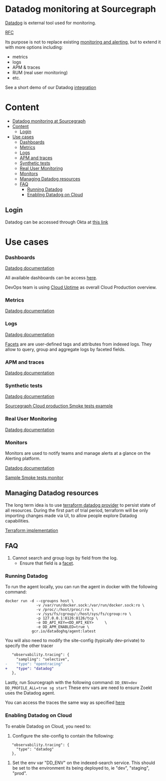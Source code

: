 # Datadog monitoring at Sourcegraph

[Datadog](https://app.datadoghq.com/) is external tool used for monitoring.

[RFC](https://docs.google.com/document/d/1xnAgloZB8sEkyhecjml2ByQl-aUCrJdWDYOBj3asA9g)

Its purpose is not to replace existing [monitoring and alerting](../../../engineering/tools/observability/monitoring.md), but to extend it with more options including:

- metrics
- logs
- APM & traces
- RUM (real user monitoring)
- etc.

See a short demo of our Datadog [integration](https://www.loom.com/share/27ae324f095a4a0f8a25261a86274ba4)

# Content

- [Datadog monitoring at Sourcegraph](#datadog-monitoring-at-sourcegraph)
- [Content](#content)
  - [Login](#login)
- [Use cases](#use-cases)
  - [Dashboards](#dashboards)
  - [Metrics](#metrics)
  - [Logs](#logs)
  - [APM and traces](#apm-and-traces)
  - [Synthetic tests](#synthetic-tests)
  - [Real User Monitoring](#real-user-monitoring)
  - [Monitors](#monitors)
  - [Managing Datadog resources](#managing-datadog-resources)
  - [FAQ](#faq)
    - [Running Datadog](#running-datadog)
    - [Enabling Datadog on Cloud](#enabling-datadog-on-cloud)

## Login

Datadog can be accessed through Okta at [this link](https://app.datadoghq.com/)

# Use cases

### Dashboards

[Datadog documentation](https://docs.datadoghq.com/dashboards/)

All available dashboards can be access [here](https://app.datadoghq.com/dashboard/lists).

DevOps team is using [Cloud Uptime](https://app.datadoghq.com/dashboard/xjm-eb6-rdn/cloud-uptime) as overall Cloud Production overview.

### Metrics

[Datadog documentation](https://docs.datadoghq.com/metrics/)

### Logs

[Datadog documentation](https://docs.datadoghq.com/logs/explorer/)

[Facets](https://docs.datadoghq.com/logs/explorer/facets/) are are user-defined tags and attributes from indexed logs.
They allow to query, group and aggregate logs by faceted fields.

### APM and traces

[Datadog documentation](https://docs.datadoghq.com/tracing/#explore-datadog-apm)

### Synthetic tests

[Datadog documentation](https://docs.datadoghq.com/synthetics/)

[Sourcegraph Cloud production Smoke tests example](https://app.datadoghq.com/synthetics/details/iis-dve-hzw)

### Real User Monitoring

[Datadog documentation](https://docs.datadoghq.com/real_user_monitoring/)

### Monitors

Monitors are used to notify teams and manage alerts at a glance on the Alerting platform.

[Datadog documentation](https://docs.datadoghq.com/monitors/)

[Sample Smoke tests monitor](https://app.datadoghq.com/monitors/61774211)

## Managing Datadog resources

The long term idea is to use [terraform datadog provider](https://registry.terraform.io/providers/DataDog/datadog/latest/docs) to persist state of all resources.
During the first part of trial period, terraform will be only importing changes made via UI, to allow people explore Datadog capabilities.

[Terraform implementation](https://github.com/sourcegraph/infrastructure/tree/main/datadog)

## FAQ

1. Cannot search and group logs by field from the log.
   - Ensure that field is a [facet](https://docs.datadoghq.com/logs/explorer/facets/#create-facets).

### Running Datadog

To run the agent locally, you can run the agent in docker with the following command:

```
docker run -d --cgroupns host \
              -v /var/run/docker.sock:/var/run/docker.sock:ro \
              -v /proc/:/host/proc/:ro \
              -v /sys/fs/cgroup/:/host/sys/fs/cgroup:ro \
              -p 127.0.0.1:8126:8126/tcp \
              -e DD_API_KEY=<DD_API_KEY>     \
              -e DD_APM_ENABLED=true \
            gcr.io/datadoghq/agent:latest
```

You will also need to modify the site-config (typically dev-private) to specify the other tracer

```patch
   "observability.tracing": {
     "sampling": "selective",
-    "type": "opentracing"
+    "type": "datadog"
   },
```

Lastly, run Sourcegraph with the following command:
`DD_ENV=dev DD_PROFILE_ALL=true sg start`
These env vars are need to ensure Zoekt uses the Datadog agent.

You can access the traces the same way as specified [here](https://docs.sourcegraph.com/admin/observability/tracing)

### Enabling Datadog on Cloud

To enable Datadog on Cloud, you need to:

1. Configure the site-config to contain the following:

```
   "observability.tracing": {
     "type": "datadog"
   },
```

1. Set the env var "DD_ENV" on the indexed-search service. This should be set to the environment its being deployed to, ie "dev", "staging", "prod".

